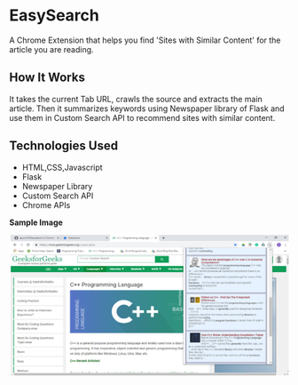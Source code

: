 # EasySearch
A Chrome Extension that helps you find 'Sites with Similar Content' for the article you are reading.

## **How It Works**
It takes the current Tab URL, crawls the source and extracts the main article. Then it summarizes keywords using Newspaper library of Flask and use them in Custom Search API to recommend sites with similar content.

## **Technologies Used**

- HTML,CSS,Javascript
- Flask
- Newspaper Library
- Custom Search API
- Chrome APIs

**Sample Image**

![Preview Image](https://github.com/apurva19/EasySearch/blob/master/Sample-Image.png)
